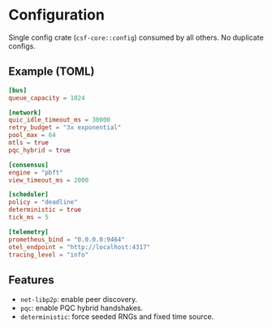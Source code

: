 # Configuration

Single config crate (`csf-core::config`) consumed by all others. No duplicate configs.

## Example (TOML)
```toml
[bus]
queue_capacity = 1024

[network]
quic_idle_timeout_ms = 30000
retry_budget = "3x exponential"
pool_max = 64
mtls = true
pqc_hybrid = true

[consensus]
engine = "pbft"
view_timeout_ms = 2000

[scheduler]
policy = "deadline"
deterministic = true
tick_ms = 5

[telemetry]
prometheus_bind = "0.0.0.0:9464"
otel_endpoint = "http://localhost:4317"
tracing_level = "info"
```

## Features
- `net-libp2p`: enable peer discovery.
- `pqc`: enable PQC hybrid handshakes.
- `deterministic`: force seeded RNGs and fixed time source.
